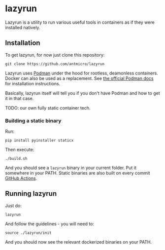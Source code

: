 # lazyrun

Lazyrun is a utility to run various useful tools in containers as if they were installed natively.

## Installation

To get lazyrun, for now just clone this repository:

```
git clone https://github.com/antmicro/lazyrun
```

Lazyrun uses [Podman](https://podman.io/) under the hood for rootless, deamonless containers. Docker can also be used as a replacement.
See [the official Podman docs](https://podman.io/getting-started/installation) for installation instructions.

Basically, lazyrun itself will tell you if you don't have Podman and how to get it in that case.

TODO: our own fully static container tech.

### Building a static binary

Run:

```
pip install pyinstaller staticx
```

Then execute:

```
./build.sh
```

And you should see a `lazyrun` binary in your current folder.
Put it somewhere in your PATH.
Static binaries are also built on every commit [GitHub Actions](https://github.com/antmicro/lazyrun/actions).

## Running lazyrun

Just do:

```
lazyrun
```

And follow the guidelines - you will need to:

```
source ./lazyrun/init
```

And you should now see the relevant dockerized binaries on your PATH.
